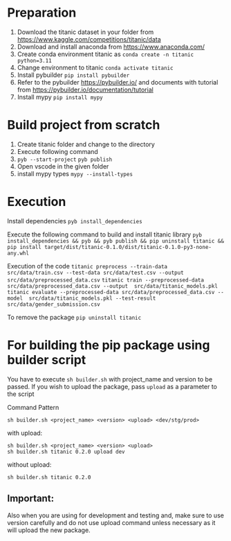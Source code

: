 # Preparation 
1. Download the titanic dataset in your folder from https://www.kaggle.com/competitions/titanic/data 
2. Download and install anaconda from https://www.anaconda.com/
3. Create conda environment titanic as `conda create -n titanic python=3.11`
4. Change environment to titanic `conda activate titanic`
5. Install pybuilder `pip install pybuilder`
6. Refer to the pybuilder https://pybuilder.io/ and documents with tutorial from https://pybuilder.io/documentation/tutorial
7. Install mypy `pip install mypy`

# Build project from scratch
1. Create titanic folder and  change to the directory
2. Execute following command
3. `pyb --start-project`
	`pyb publish`
4. Open vscode in the given folder
5. install mypy types `mypy --install-types`

# Execution
Install dependencies
`pyb install_dependencies`

Execute the following command to build and install titanic library
`pyb install_dependencies && pyb && pyb publish && pip uninstall titanic && pip install target/dist/titanic-0.1.0/dist/titanic-0.1.0-py3-none-any.whl`

Execution of the code
`titanic preprocess --train-data src/data/train.csv --test-data src/data/test.csv --output src/data/preprocessed_data.csv`
`titanic train --preprocessed-data src/data/preprocessed_data.csv --output  src/data/titanic_models.pkl`
`titanic evaluate --preprocessed-data src/data/preprocessed_data.csv --model  src/data/titanic_models.pkl --test-result src/data/gender_submission.csv`

To remove the package
`pip uninstall titanic`

# For building the pip package using builder script
You have to execute `sh builder.sh` with project_name and version to be passed. If you wish to upload the package, pass `upload` as a parameter to the script

Command Pattern

```
sh builder.sh <project_name> <version> <upload> <dev/stg/prod>
```

with upload:
```
sh builder.sh <project_name> <version> <upload>
sh builder.sh titanic 0.2.0 upload dev
```
without upload:
```
sh builder.sh titanic 0.2.0
```

## Important:
Also when you are using for development and testing and, make sure to use version carefully and do not use upload command unless necessary as it will upload the new package. 
